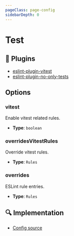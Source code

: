 ```yaml
---
pageClass: page-config
sidebarDepth: 0
---
```


# Test

## 🔌 Plugins

- [eslint-plugin-vitest](https://github.com/vitest-dev/eslint-plugin-vitest)
- [eslint-plugin-no-only-tests](https://github.com/levibuzolic/eslint-plugin-no-only-tests)

## Options

### vitest

Enable vitest related rules.

- **Type**: `boolean`

### overridesVitestRules

Override vitest rules.

- **Type**: `Rules`

### overrides

ESLint rule entries.

- **Type**: `Rules`

## :mag: Implementation

- [Config source](https://github.com/ntnyq/eslint-config/blob/main/src/configs/test.ts)
